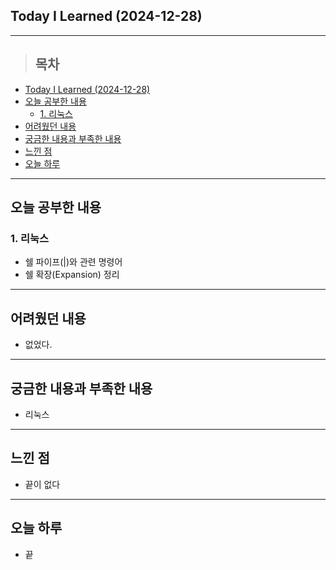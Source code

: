## Today I Learned (2024-12-28)
---
> ## 목차
- [Today I Learned (2024-12-28)](#today-i-learned-2024-12-28)
- [오늘 공부한 내용](#오늘-공부한-내용)
  - [1. 리눅스](#1-리눅스)
- [어려웠던 내용](#어려웠던-내용)
- [궁금한 내용과 부족한 내용](#궁금한-내용과-부족한-내용)
- [느낀 점](#느낀-점)
- [오늘 하루](#오늘-하루)
---

## 오늘 공부한 내용
### 1. 리눅스
- 쉘 파이프(|)와 관련 명령어
- 쉘 확장(Expansion) 정리
---
## 어려웠던 내용
- 없었다.
---
## 궁금한 내용과 부족한 내용
- 리눅스 
---
## 느낀 점
- 끝이 없다
---
## 오늘 하루
- 끝
<!-- <img src="이미지 주소" width="100%" height="100%"/> -->
